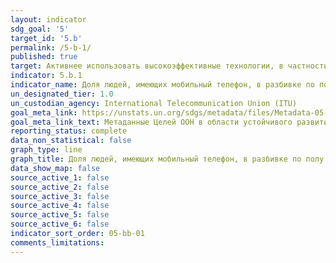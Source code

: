 ```yaml
---
layout: indicator
sdg_goal: '5'
target_id: '5.b'
permalink: /5-b-1/
published: true
target: Активнее использовать высокоэффективные технологии, в частности информационно-коммуникационные технологии, для содействия расширению прав и возможностей женщин
indicator: 5.b.1
indicator_name: Доля людей, имеющих мобильный телефон, в разбивке по полу
un_designated_tier: 1.0
un_custodian_agency: International Telecommunication Union (ITU)
goal_meta_link: https://unstats.un.org/sdgs/metadata/files/Metadata-05-0B-01.pdf
goal_meta_link_text: Метаданные Целей ООН в области устойчивого развития (PDF, 866 КБ)
reporting_status: complete
data_non_statistical: false
graph_type: line
graph_title: Доля людей, имеющих мобильный телефон, в разбивке по полу
data_show_map: false
source_active_1: false
source_active_2: false
source_active_3: false
source_active_4: false
source_active_5: false
source_active_6: false
indicator_sort_order: 05-bb-01
comments_limitations: 
---
```

